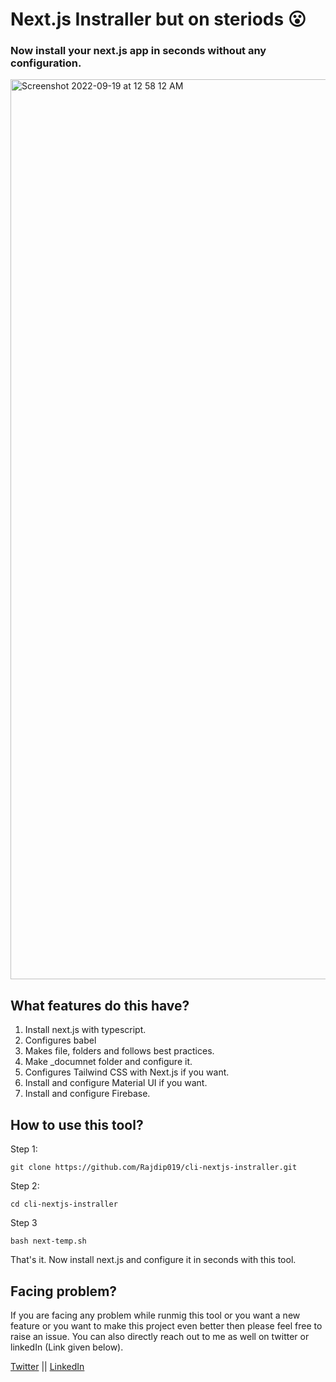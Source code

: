 # Next.js Instraller but on steriods 😮
### Now install your next.js app in seconds without any configuration.
<img width="1440" alt="Screenshot 2022-09-19 at 12 58 12 AM" src="https://user-images.githubusercontent.com/91758830/190925009-bc3673b3-cdd0-4a85-ab16-56a90260c07e.png">

## What features do this have?
1. Install next.js with typescript.
2. Configures babel
3. Makes file, folders and follows best practices.
4. Make _documnet folder and configure it.
5. Configures Tailwind CSS with Next.js if you want.
6. Install and configure Material UI if you want.
7. Install and configure Firebase.

## How to use this tool?
Step 1:
```
git clone https://github.com/Rajdip019/cli-nextjs-instraller.git
```

Step 2: 
```
cd cli-nextjs-instraller
```

Step 3
```
bash next-temp.sh
```

That's it. Now install next.js and configure it in seconds with this tool.

## Facing problem?

If you are facing any problem while runmig this tool or you want a new feature or you want to make this project even better then please feel free to raise an issue. You can also directly reach out to me as well on twitter or linkedIn (Link given below).

[Twitter](https://twitter.com/RajdeepS019) || 
[LinkedIn](https://www.linkedin.com/in/rajdeep-sengupta/)
